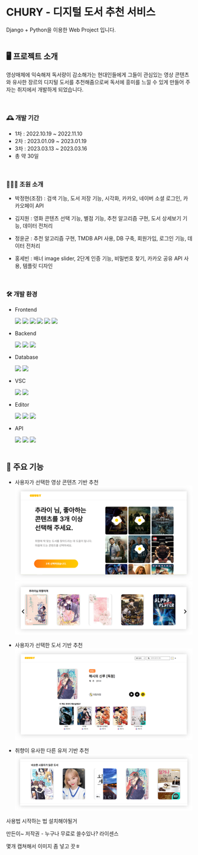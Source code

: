 # CHURY - 디지털 도서 추천 서비스
Django + Python을 이용한 Web Project 입니다.
<br><br>

## 🖥️ 프로젝트 소개
영상매체에 익숙해져 독서량이 감소해가는 현대인들에게 그들이 관심있는 영상 콘텐츠와 유사한 장르의 디지털 도서를 추천해줌으로써 독서에 흥미를 느낄 수 있게 만들어 주자는 취지에서 개발하게 되었습니다.

<br>

### 🕰️ 개발 기간
- 1차 : 2022.10.19 ~ 2022.11.10
- 2차 : 2023.01.09 ~ 2023.01.19
- 3차 : 2023.03.13 ~ 2023.03.16
- 총 약 30일

<br>

### 👩🏻‍💻 조원 소개
- 박정현(조장) : 검색 기능, 도서 저장 기능, 시각화, 카카오, 네이버 소셜 로그인, 카카오페이 API

- 김지원 : 영화 콘텐츠 선택 기능, 별점 기능, 추천 알고리즘 구현, 도서 상세보기 기능, 데이터 전처리

- 정윤균 : 추천 알고리즘 구현, TMDB API 사용, DB 구축, 회원가입, 로그인 기능, 데이터 전처리

- 홍세빈 : 배너 image slider, 2단계 인증 기능, 비밀번호 찾기, 카카오 공유 API 사용, 템플릿 디자인


<br>

### 🛠️ 개발 환경
- <div>Frontend </div>
&nbsp;&nbsp;&nbsp;&nbsp;&nbsp;
<img src="https://img.shields.io/badge/HTML-red?style=flat&logo=html5&logoColor=white"/>
<img src="https://img.shields.io/badge/CSS-blue?style=flat&logo=css3&logoColor=white"/>
<img src="https://img.shields.io/badge/JavaScript-yellow?style=flat&logo=JavaScript&logoColor=white"/>
<img src="https://img.shields.io/badge/jQuery-blue?style=flat&logo=jquery&logoColor=black"/>
<img src="https://img.shields.io/badge/Bootstrap-purple?style=flat&logo=Bootstrap&logoColor=white"/>
<img src="https://img.shields.io/badge/Java-blue?style=flat&logo=Java&logoColor=white"/>

- <div>Backend </div>
&nbsp;&nbsp;&nbsp;&nbsp;&nbsp;
<img src="https://img.shields.io/badge/Python-blue?style=flat&logo=python&logoColor=white"/>
<img src="https://img.shields.io/badge/Django-darkgreen?style=flat&logo=Django&logoColor=white"/>
<img src="https://img.shields.io/badge/Springboot-green?style=flat&logo=Springboot&logoColor=white"/>

- <div>Database </div>
&nbsp;&nbsp;&nbsp;&nbsp;&nbsp;
<img src="https://img.shields.io/badge/Mysql-blue?style=flat&logo=Mysql&logoColor=white"/>
<img src="https://img.shields.io/badge/Excel-darkgreen?style=flat&logo=microsoftExcel&logoColor=white"/>

- <div>VSC</div>
&nbsp;&nbsp;&nbsp;&nbsp;&nbsp;
<img src="https://img.shields.io/badge/Git-orange?style=flat&logo=git&logoColor=white"/>
<img src="https://img.shields.io/badge/github-black?style=flat&logo=github&logoColor=white"/>

- <div>Editor </div>
&nbsp;&nbsp;&nbsp;&nbsp;&nbsp;
<img src="https://img.shields.io/badge/VS Code-blue?style=flat&logo=visual studio&logoColor=white"/>
<img src="https://img.shields.io/badge/Jupyter Notebook-orange?style=flat&logo=jupyter notebook&logoColor=white"/>
<img src="https://img.shields.io/badge/IntelliJ IDEA-hotpink?style=flat&logo=intellij idea&logoColor=white"/>

- <div>API </div>
&nbsp;&nbsp;&nbsp;&nbsp;&nbsp;
<img src="https://img.shields.io/badge/The Movie Database-lightgreen?style=flat&logo=The Movie Database&logoColor=white"/>
<img src="https://img.shields.io/badge/Naver-lightgreene?style=flat&logo=naver&logoColor=white"/>
<img src="https://img.shields.io/badge/kakao-yellow?style=flat&logo=kakaotalk&logoColor=black"/>
<br><br>

## 🦾 주요 기능
- 사용자가 선택한 영상 콘텐츠 기반 추천
![function1](./readme_image/function1.png)
![function1_2](./readme_image/function1_2.png)

- 사용자가 선택한 도서 기반 추천
![function2](./readme_image/function2.png)

- 취향이 유사한 다른 유저 기반 추천
![function3](./readme_image/function3.png)




사용법
시작하는 법
설치해야될거

만든이~
저작권 - 누구나 무료로 쓸수있나?
라이센스


몇개 캡쳐해서 이미지 좀 넣고 끗ㅎ